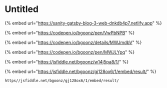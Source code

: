# Untitled

{% embed url="https://sanity-gatsby-blog-3-web-dnkdb4p7.netlify.app" %}

{% embed url="https://codepen.io/bgoonz/pen/VwPbNPB" %}

{% embed url="https://codepen.io/bgoonz/details/MWJmdbV" %}

{% embed url="https://codepen.io/bgoonz/pen/MWJLYpq" %}





{% embed url="https://jsfiddle.net/bgoonz/w14j5pa8/1/" %}



{% embed url="https://jsfiddle.net/bgoonz/gj128ox6/1/embed/result/" %}







```
https//jsfiddle.net/bgoonz/gj128ox6/1/embed/result/
```

